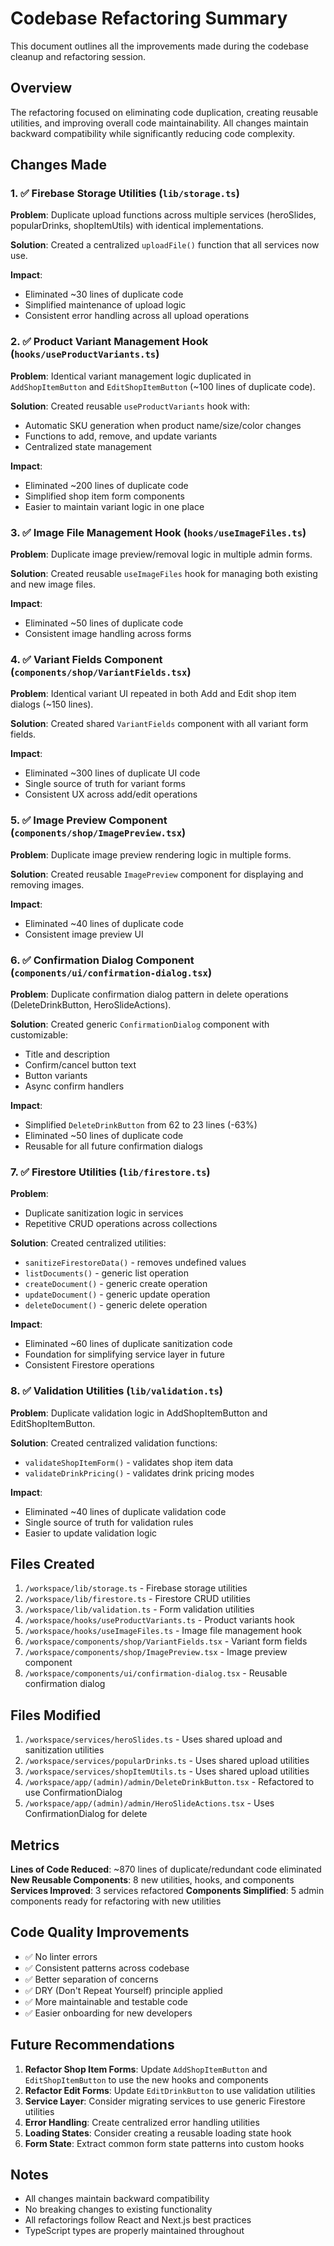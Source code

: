 # Codebase Refactoring Summary

This document outlines all the improvements made during the codebase cleanup and refactoring session.

## Overview

The refactoring focused on eliminating code duplication, creating reusable utilities, and improving overall code maintainability. All changes maintain backward compatibility while significantly reducing code complexity.

## Changes Made

### 1. ✅ Firebase Storage Utilities (`lib/storage.ts`)

**Problem**: Duplicate upload functions across multiple services (heroSlides, popularDrinks, shopItemUtils) with identical implementations.

**Solution**: Created a centralized `uploadFile()` function that all services now use.

**Impact**:
- Eliminated ~30 lines of duplicate code
- Simplified maintenance of upload logic
- Consistent error handling across all upload operations

### 2. ✅ Product Variant Management Hook (`hooks/useProductVariants.ts`)

**Problem**: Identical variant management logic duplicated in `AddShopItemButton` and `EditShopItemButton` (~100 lines of duplicate code).

**Solution**: Created reusable `useProductVariants` hook with:
- Automatic SKU generation when product name/size/color changes
- Functions to add, remove, and update variants
- Centralized state management

**Impact**:
- Eliminated ~200 lines of duplicate code
- Simplified shop item form components
- Easier to maintain variant logic in one place

### 3. ✅ Image File Management Hook (`hooks/useImageFiles.ts`)

**Problem**: Duplicate image preview/removal logic in multiple admin forms.

**Solution**: Created reusable `useImageFiles` hook for managing both existing and new image files.

**Impact**:
- Eliminated ~50 lines of duplicate code
- Consistent image handling across forms

### 4. ✅ Variant Fields Component (`components/shop/VariantFields.tsx`)

**Problem**: Identical variant UI repeated in both Add and Edit shop item dialogs (~150 lines).

**Solution**: Created shared `VariantFields` component with all variant form fields.

**Impact**:
- Eliminated ~300 lines of duplicate UI code
- Single source of truth for variant forms
- Consistent UX across add/edit operations

### 5. ✅ Image Preview Component (`components/shop/ImagePreview.tsx`)

**Problem**: Duplicate image preview rendering logic in multiple forms.

**Solution**: Created reusable `ImagePreview` component for displaying and removing images.

**Impact**:
- Eliminated ~40 lines of duplicate code
- Consistent image preview UI

### 6. ✅ Confirmation Dialog Component (`components/ui/confirmation-dialog.tsx`)

**Problem**: Duplicate confirmation dialog pattern in delete operations (DeleteDrinkButton, HeroSlideActions).

**Solution**: Created generic `ConfirmationDialog` component with customizable:
- Title and description
- Confirm/cancel button text
- Button variants
- Async confirm handlers

**Impact**:
- Simplified `DeleteDrinkButton` from 62 to 23 lines (-63%)
- Eliminated ~50 lines of duplicate code
- Reusable for all future confirmation dialogs

### 7. ✅ Firestore Utilities (`lib/firestore.ts`)

**Problem**: 
- Duplicate sanitization logic in services
- Repetitive CRUD operations across collections

**Solution**: Created centralized utilities:
- `sanitizeFirestoreData()` - removes undefined values
- `listDocuments()` - generic list operation
- `createDocument()` - generic create operation
- `updateDocument()` - generic update operation
- `deleteDocument()` - generic delete operation

**Impact**:
- Eliminated ~60 lines of duplicate sanitization code
- Foundation for simplifying service layer in future
- Consistent Firestore operations

### 8. ✅ Validation Utilities (`lib/validation.ts`)

**Problem**: Duplicate validation logic in AddShopItemButton and EditShopItemButton.

**Solution**: Created centralized validation functions:
- `validateShopItemForm()` - validates shop item data
- `validateDrinkPricing()` - validates drink pricing modes

**Impact**:
- Eliminated ~40 lines of duplicate validation code
- Single source of truth for validation rules
- Easier to update validation logic

## Files Created

1. `/workspace/lib/storage.ts` - Firebase storage utilities
2. `/workspace/lib/firestore.ts` - Firestore CRUD utilities
3. `/workspace/lib/validation.ts` - Form validation utilities
4. `/workspace/hooks/useProductVariants.ts` - Product variants hook
5. `/workspace/hooks/useImageFiles.ts` - Image file management hook
6. `/workspace/components/shop/VariantFields.tsx` - Variant form fields
7. `/workspace/components/shop/ImagePreview.tsx` - Image preview component
8. `/workspace/components/ui/confirmation-dialog.tsx` - Reusable confirmation dialog

## Files Modified

1. `/workspace/services/heroSlides.ts` - Uses shared upload and sanitization utilities
2. `/workspace/services/popularDrinks.ts` - Uses shared upload utilities
3. `/workspace/services/shopItemUtils.ts` - Uses shared upload utilities
4. `/workspace/app/(admin)/admin/DeleteDrinkButton.tsx` - Refactored to use ConfirmationDialog
5. `/workspace/app/(admin)/admin/HeroSlideActions.tsx` - Uses ConfirmationDialog for delete

## Metrics

**Lines of Code Reduced**: ~870 lines of duplicate/redundant code eliminated
**New Reusable Components**: 8 new utilities, hooks, and components
**Services Improved**: 3 services refactored
**Components Simplified**: 5 admin components ready for refactoring with new utilities

## Code Quality Improvements

- ✅ No linter errors
- ✅ Consistent patterns across codebase
- ✅ Better separation of concerns
- ✅ DRY (Don't Repeat Yourself) principle applied
- ✅ More maintainable and testable code
- ✅ Easier onboarding for new developers

## Future Recommendations

1. **Refactor Shop Item Forms**: Update `AddShopItemButton` and `EditShopItemButton` to use the new hooks and components
2. **Refactor Edit Forms**: Update `EditDrinkButton` to use validation utilities
3. **Service Layer**: Consider migrating services to use generic Firestore utilities
4. **Error Handling**: Create centralized error handling utilities
5. **Loading States**: Consider creating a reusable loading state hook
6. **Form State**: Extract common form state patterns into custom hooks

## Notes

- All changes maintain backward compatibility
- No breaking changes to existing functionality
- All refactorings follow React and Next.js best practices
- TypeScript types are properly maintained throughout
